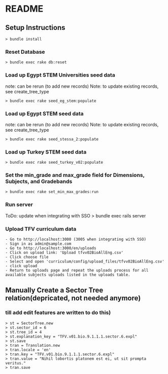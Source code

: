 # README

## Setup Instructions
    > bundle install

### Reset Database
    > bundle exec rake db:reset
    
### Load up Egypt STEM Universities seed data
note: can be rerun (to add new records)
Note: to update existing records, see create_tree_type

    > bundle exec rake seed_eg_stem:populate

### Load up Egypt STEM seed data
note: can be rerun (to add new records)
Note: to update existing records, see create_tree_type

    > bundle exec rake seed_stessa_2:populate
    
### Load up Turkey STEM seed data
    > bundle exec rake seed_turkey_v02:populate
    
### Set the min_grade and max_grade field for Dimensions, Subjects, and Gradebands  
    > bundle exec rake set_min_max_grades:run 

### Run server
ToDo: update when integrating with SSO
    > bundle exec rails server

### Upload TFV curriculum data
    - Go to http://localhost:3000 (3005 when integrating with SSO)
    - Sign in as admin@sample.com 
    - Go to http://localhost:3000/en/uploads
    - Click on upload link: 'Upload tfvv02BioAllEng.csv'
    - Click choose file
    - Select and open 'curriculum/config/upload_files/tfvv02BioAllEng.csv'
    - click upload
    - Return to uploads page and repeat the uploads process for all available subjects uploads listed in the uploads table.


## Manually Create a Sector Tree relation(depricated, not needed anymore)
### till add edit features are written to do this)

    > st = SectorTree.new
    > st.sector_id = 6
    > st.tree_id = 4
    > st.explanation_key = "TFV.v01.bio.9.1.1.1.sector.6.expl"
    > st.save
    > tran = Translation.new
    > tran.locale = 'en'
    > tran.key = "TFV.v01.bio.9.1.1.1.sector.6.expl"
    > tran.value = "Nihil lobortis platonem est ei, ut sit prompta veritus."
    > tran.save

